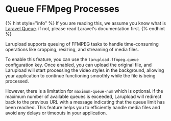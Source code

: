 # Queue FFMpeg Processes

{% hint style="info" %}
If you are reading this, we assume you know what is [Laravel Queue](https://laravel.com/docs/queues). if not, please read Laravel's documentation first.
{% endhint %}

Larupload supports queuing of FFMPEG tasks to handle time-consuming operations like cropping, resizing, and streaming of media files.

To enable this feature, you can use the `larupload.ffmpeg.queue` configuration key. Once enabled, you can upload the original file, and Larupload will start processing the video styles in the background, allowing your application to continue functioning smoothly while the file is being processed.

However, there is a limitation for `maximum-queue-num` which is optional. if the maximum number of available queues is exceeded, Larupload will redirect back to the previous URL with a message indicating that the queue limit has been reached. This feature helps you to efficiently handle media files and avoid any delays or timeouts in your application.

